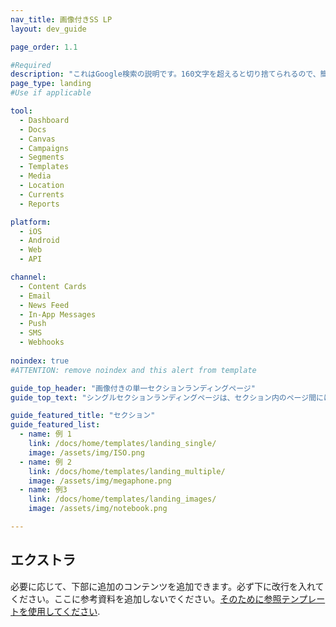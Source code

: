 ```yaml
---
nav_title: 画像付きSS LP
layout: dev_guide

page_order: 1.1

#Required
description: "これはGoogle検索の説明です。160文字を超えると切り捨てられるので、簡潔にしてください。"
page_type: landing
#Use if applicable

tool:
  - Dashboard
  - Docs
  - Canvas
  - Campaigns
  - Segments
  - Templates
  - Media
  - Location
  - Currents
  - Reports

platform:
  - iOS
  - Android
  - Web
  - API

channel:
  - Content Cards
  - Email
  - News Feed
  - In-App Messages
  - Push
  - SMS
  - Webhooks
  
noindex: true
#ATTENTION: remove noindex and this alert from template

guide_top_header: "画像付きの単一セクションランディングページ"
guide_top_text: "シングルセクションランディングページは、セクション内のページ間にほとんどまたはまったく区切りがない大きなセクションに最適です。この特定のテンプレートは「レイアウト：dev_guide」という「注目」レイアウトのYAMLパラメータを使用しており、ページの下部に追加情報を追加することができます。追加のセクションが必要な場合は、「dev_guide」レイアウトのYAMLパラメータを使用して、マルチセクションのランディングページタイプを使用してください。"

guide_featured_title: "セクション"
guide_featured_list:
  - name: 例 1
    link: /docs/home/templates/landing_single/
    image: /assets/img/ISO.png
  - name: 例 2
    link: /docs/home/templates/landing_multiple/
    image: /assets/img/megaphone.png
  - name: 例3
    link: /docs/home/templates/landing_images/
    image: /assets/img/notebook.png

---
```


## エクストラ

必要に応じて、下部に追加のコンテンツを追加できます。必ず下に改行を入れてください。ここに参考資料を追加しないでください。[そのために参照テンプレートを使用してください]({{site.baseurl}}/home/templates/reference/).

<br>

<br>
